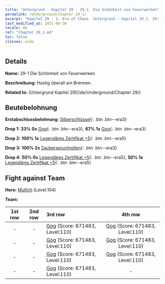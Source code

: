 ```yaml
---
title: "Untergrund - Kapitel 29 - 29-1  Die Schönheit von Feuerwerken"
permalink: /Underground/Chapter 29_1/
excerpt: "Kapitel 29 - 1. Era of Chaos  Untergrund - Kapitel 29_1. 29-1  Die Schönheit von Feuerwerken"
last_modified_at: 2021-06-30
locale: de
ref: "Chapter 29_1.md"
toc: false
classes: wide
---
```


## Details

 **Name:** 29-1  Die Schönheit von Feuerwerken

 **Beschreibung:**       Hastig überall am Brennen.

 **Related to:** [Untergrund Kapitel 29](/de/Underground/Chapter 29/)

## Beutebelohnung

 **Erstabschlussbelohnung:** [Silberschlüssel](/ItemsDE/con_693/){: .btn .btn--era3}

 **Drop 1:** **33% 0x** [Gog](/ItemsDE/unt_227/){: .btn .btn--era3}, **67% 1x** [Gog](/ItemsDE/unt_227/){: .btn .btn--era3}

 **Drop 2:** **100% 1x** [Legendäres Zertifikat +5](/ItemsDE/mat_102/){: .btn .btn--era5}

 **Drop 3:** **100% 2x** [Zauberspruchrollen](/ItemsDE/con_694/){: .btn .btn--era3}

 **Drop 4:** **50% 0x** [Legendäres Zertifikat +5](/ItemsDE/mat_102/){: .btn .btn--era5}, **50% 1x** [Legendäres Zertifikat +5](/ItemsDE/mat_102/){: .btn .btn--era5}


## Fight against Team
 **Hero:** [Mullich](/de/heroes/Mullich/) (Level:104)

 **Team:**


  | 1st row | 2nd row | 3rd row | 4th row |
  |:----:|:----:|:----|:----:|
  | - | - | [Gog](/de/units/Gog/) (Score: 671483, Level:110)  | [Gog](/de/units/Gog/) (Score: 671483, Level:110)  |
  | - | - | [Gog](/de/units/Gog/) (Score: 671483, Level:110)  | [Gog](/de/units/Gog/) (Score: 671483, Level:110)  |
  | - | - | [Gog](/de/units/Gog/) (Score: 671483, Level:110)  | [Gog](/de/units/Gog/) (Score: 671483, Level:110)  |
  | - | - | [Gog](/de/units/Gog/) (Score: 671483, Level:110)  | - |


